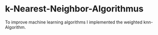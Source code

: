# k-Nearest-Neighbor-Algorithmus

To improve machine learning algorithms I implemented the weighted knn-Algorithm.
